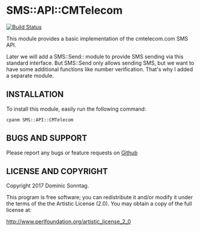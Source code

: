 # SMS::API::CMTelecom

[![Build Status](https://travis-ci.org/sonntagd/SMS-API-CMTelecom.svg?branch=master)](https://travis-ci.org/sonntagd/SMS-API-CMTelecom)

This module provides a basic implementation of the cmtelecom.com SMS API.

Later we will add a SMS::Send:: module to provide SMS sending via this standard interface. But SMS::Send only allows sending SMS, but we want to have some additional functions like number verification. That's why I added a separate module.

## INSTALLATION

To install this module, easily run the following command:

    cpanm SMS::API::CMTelecom

## BUGS AND SUPPORT

Please report any bugs or feature requests on [Github](https://github.com/sonntagd/SMS-API-CMTelecom/issues)


## LICENSE AND COPYRIGHT

Copyright 2017 Dominic Sonntag.

This program is free software; you can redistribute it and/or modify it
under the terms of the the Artistic License (2.0). You may obtain a
copy of the full license at:

http://www.perlfoundation.org/artistic_license_2_0

